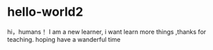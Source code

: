 # hello-world2
hi，humans！
I am a new learner, i want learn more things ,thanks for teaching.
hoping have a wanderful time
